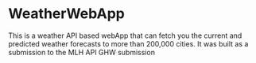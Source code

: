 # WeatherWebApp
This is a weather API based webApp that can fetch you the current and predicted weather forecasts to more than 200,000 cities. It was built as a submission to the MLH API GHW submission
